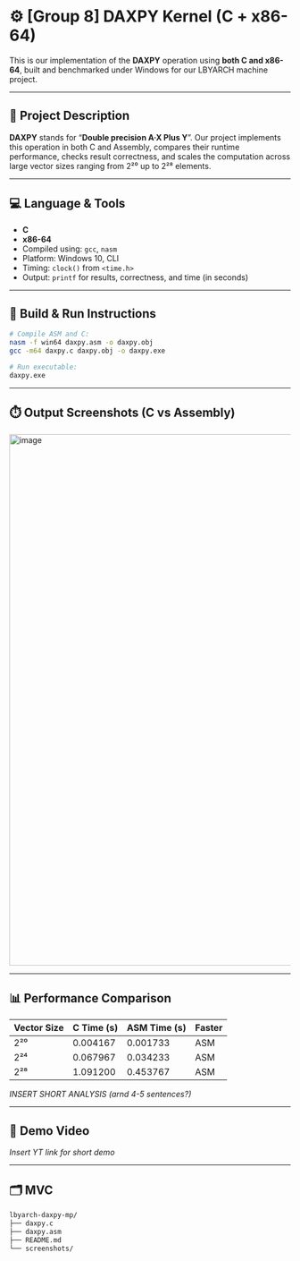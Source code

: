 # ⚙️ [Group 8] DAXPY Kernel (C + x86-64)

This is our implementation of the **DAXPY** operation using **both C and x86-64**, built and benchmarked under Windows for our LBYARCH machine project.

---

## 🔬 Project Description

**DAXPY** stands for “**Double precision A·X Plus Y**”. Our project implements this operation in both C and Assembly, compares their runtime performance, checks result correctness, and scales the computation across large vector sizes ranging from 2²⁰ up to 2²⁸ elements.

---

## 💻 Language & Tools

- **C** 
- **x86-64** 
- Compiled using: `gcc`, `nasm`
- Platform: Windows 10, CLI
- Timing: `clock()` from `<time.h>`
- Output: `printf` for results, correctness, and time (in seconds)

---

## 📐 Build & Run Instructions

```bash
# Compile ASM and C:
nasm -f win64 daxpy.asm -o daxpy.obj
gcc -m64 daxpy.c daxpy.obj -o daxpy.exe

# Run executable:
daxpy.exe
```

---

## ⏱️ Output Screenshots (C vs Assembly)

<img width="600" height="950" alt="image" src="https://github.com/user-attachments/assets/3b90fa82-8d07-4d8d-bd62-4df4996ec2bc" />


---
## 📊 Performance Comparison

| Vector Size | C Time (s) | ASM Time (s) | Faster |
| ----------- | ---------- | ------------ | ------ |
| 2²⁰         | 0.004167   | 0.001733     | ASM    |
| 2²⁴         | 0.067967   | 0.034233     | ASM    |
| 2²⁸         | 1.091200   | 0.453767     | ASM    |

*INSERT SHORT ANALYSIS (arnd 4-5 sentences?)*

---

## 🎥 Demo Video

*Insert YT link for short demo*

---

## 🗂️ MVC

```bash
lbyarch-daxpy-mp/
├── daxpy.c              
├── daxpy.asm           
├── README.md            
└── screenshots/         
```
